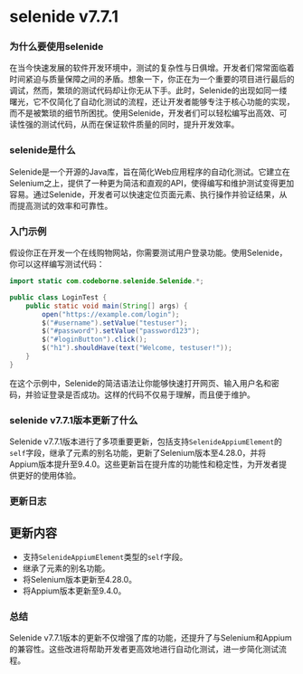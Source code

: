 # selenide v7.7.1
### 为什么要使用selenide

在当今快速发展的软件开发环境中，测试的复杂性与日俱增。开发者们常常面临着时间紧迫与质量保障之间的矛盾。想象一下，你正在为一个重要的项目进行最后的调试，然而，繁琐的测试代码却让你无从下手。此时，Selenide的出现如同一缕曙光，它不仅简化了自动化测试的流程，还让开发者能够专注于核心功能的实现，而不是被繁琐的细节所困扰。使用Selenide，开发者们可以轻松编写出高效、可读性强的测试代码，从而在保证软件质量的同时，提升开发效率。

### selenide是什么

Selenide是一个开源的Java库，旨在简化Web应用程序的自动化测试。它建立在Selenium之上，提供了一种更为简洁和直观的API，使得编写和维护测试变得更加容易。通过Selenide，开发者可以快速定位页面元素、执行操作并验证结果，从而提高测试的效率和可靠性。

### 入门示例

假设你正在开发一个在线购物网站，你需要测试用户登录功能。使用Selenide，你可以这样编写测试代码：

```java
import static com.codeborne.selenide.Selenide.*;

public class LoginTest {
    public static void main(String[] args) {
        open("https://example.com/login");
        $("#username").setValue("testuser");
        $("#password").setValue("password123");
        $("#loginButton").click();
        $("h1").shouldHave(text("Welcome, testuser!"));
    }
}
```

在这个示例中，Selenide的简洁语法让你能够快速打开网页、输入用户名和密码，并验证登录是否成功。这样的代码不仅易于理解，而且便于维护。

### selenide v7.7.1版本更新了什么

Selenide v7.7.1版本进行了多项重要更新，包括支持`SelenideAppiumElement`的`self`字段，继承了元素的别名功能，更新了Selenium版本至4.28.0，并将Appium版本提升至9.4.0。这些更新旨在提升库的功能性和稳定性，为开发者提供更好的使用体验。

### 更新日志

## 更新内容
- 支持`SelenideAppiumElement`类型的`self`字段。
- 继承了元素的别名功能。
- 将Selenium版本更新至4.28.0。
- 将Appium版本更新至9.4.0。

### 总结

Selenide v7.7.1版本的更新不仅增强了库的功能，还提升了与Selenium和Appium的兼容性。这些改进将帮助开发者更高效地进行自动化测试，进一步简化测试流程。